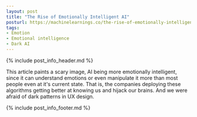 ```yaml
---
layout: post
title: "The Rise of Emotionally Intelligent AI"
posturl: https://machinelearnings.co/the-rise-of-emotionally-intelligent-ai-fb9a814a630e
tags:
- Emotion
- Emotional intelligence
- Dark AI
---
```


{% include post_info_header.md %}

This article paints a scary image, AI being more emotionally intelligent, since it can understand emotions or even manipulate it more than most people even at it's current state. That is, the companies deploying these algorithms getting better at knowing us and hijack our brains. And we were afraid of dark patterns in UX design.

<!--more-->
{% include post_info_footer.md %}
